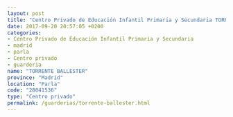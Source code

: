 ```yaml
---
layout: post
title: "Centro Privado de Educación Infantil Primaria y Secundaria TORRENTE BALLESTER"
date: 2017-09-20 20:57:05 +0200
categories:
- Centro Privado de Educación Infantil Primaria y Secundaria
- madrid
- parla
- Centro privado
- guarderia
name: "TORRENTE BALLESTER"
province: "Madrid"
location: "Parla"
code: "28041536"
type: "Centro privado"
permalink: /guarderias/torrente-ballester.html
---
```

